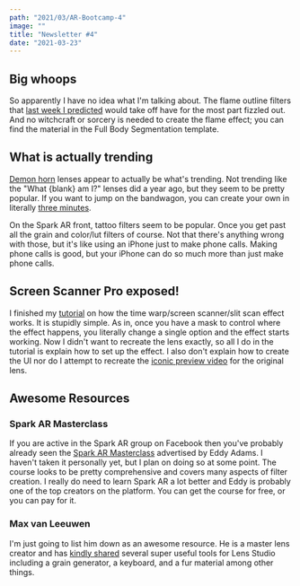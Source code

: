```yaml
---
path: "2021/03/AR-Bootcamp-4"
image: ""
title: "Newsletter #4"
date: "2021-03-23"
---
```


## Big whoops

So apparently I have no idea what I'm talking about. The flame outline filters that [last week I predicted](https://arbootcamp.com/newsletter/2021/03/AR-Bootcamp-3) would take off have for the most part fizzled out. And no witchcraft or sorcery is needed to create the flame effect; you can find the material in the Full Body Segmentation template.

## What is actually trending

[Demon horn](https://arbootcamp.com/lens-studio/demon-horns) lenses appear to actually be what's trending. Not trending like the "What {blank} am I?" lenses did a year ago, but they seem to be pretty popular. If you want to jump on the bandwagon, you can create your own in literally [three minutes](https://www.youtube.com/watch?v=I1ITMAwRWIs).

On the Spark AR front, tattoo filters seem to be popular. Once you get past all the grain and color/lut filters of course. Not that there's anything wrong with those, but it's like using an iPhone just to make phone calls. Making phone calls is good, but your iPhone can do so much more than just make phone calls.  

## Screen Scanner Pro exposed!

I finished my [tutorial](https://learn.arbootcamp.com/snapchat-intermediate/time-warp) on how the time warp/screen scanner/slit scan effect works. It is stupidly simple. As in, once you have a mask to control where the effect happens, you literally change a single option and the effect starts working. Now I didn't want to recreate the lens exactly, so all I do in the tutorial is explain how to set up the effect. I also don't explain how to create the UI nor do I attempt to recreate the [iconic preview video](https://lensstudio.snapchat.com/creator/XyfVlq_sJVuzkJc4cFzikg) for the original lens.

## Awesome Resources

### Spark AR Masterclass

If you are active in the Spark AR group on Facebook then you've probably already seen the [Spark AR Masterclass](https://www.sparkarmasterclass.com/) advertised by Eddy Adams. I haven't taken it personally yet, but I plan on doing so at some point. The course looks to be pretty comprehensive and covers many aspects of filter creation. I really do need to learn Spark AR a lot better and Eddy is probably one of the top creators on the platform. You can get the course for free, or you can pay for it.

### Max van Leeuwen

I'm just going to list him down as an awesome resource. He is a master lens creator and has [kindly shared](https://maxvanleeuwen.com/downloads/#j_lensstudio) several super useful tools for Lens Studio including a grain generator, a keyboard, and a fur material among other things.